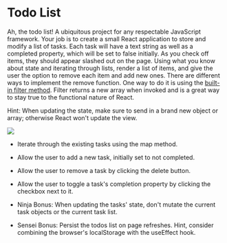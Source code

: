 
Todo List
=========

Ah, the todo list! A ubiquitous project for any respectable JavaScript framework. Your job is to create a small React application to store and modify a list of tasks. Each task will have a text string as well as a completed property, which will be set to false initially. As you check off items, they should appear slashed out on the page. Using what you know about state and iterating through lists, render a list of items, and give the user the option to remove each item and add new ones. There are different ways to implement the remove function. One way to do it is using the [built-in filter method](https://developer.mozilla.org/en-US/docs/Web/JavaScript/Reference/Global_Objects/Array/filter). Filter returns a new array when invoked and is a great way to stay true to the functional nature of React.

Hint: When updating the state, make sure to send in a brand new object or array; otherwise React won't update the view.

![](https://assets.codingdojo.com/boomyeah2015/codingdojo/curriculum/content/chapter/todos-list.png)

*   Iterate through the existing tasks using the map method.

*   Allow the user to add a new task, initially set to not completed.

*   Allow the user to remove a task by clicking the delete button.

*   Allow the user to toggle a task's completion property by clicking the checkbox next to it.

*   Ninja Bonus: When updating the tasks' state, don't mutate the current task objects or the current task list.

*   Sensei Bonus: Persist the todos list on page refreshes. Hint, consider combining the browser's localStorage with the useEffect hook.